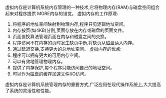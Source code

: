 虚拟内存是计算机系统内存管理的一种技术,它将物理内存(RAM)与磁盘空间组合起来对程序提供 MORE内存的错觉。 虚拟内存的工作原理:

1. 将程序的地址空间映射到物理内存,程序只见逻辑地址空间。
2. 内存按页(如4KB)分割,页面存放在内存或磁盘的页面文件。
3. 页面置换算法管理页面在内存和磁盘之间的交换。
4. 程序访问不在内存的页时发生缺页中断,将缺页从磁盘读入内存。
5. 通过延迟交换,支持更大的总地址空间。 虚拟内存的优点:
6. 程序可以拥有更大的可用内存空间。
7. 可以有效地管理物理内存。
8. 提供了内存保护,每个程序只能访问自己的地址空间。
9. 可以作为磁盘的缓存加速文件I/O访问。

虚拟内存是计算机系统管理内存的重要方式,广泛应用在现代操作系统上,大大提高了系统的灵活性和性能。